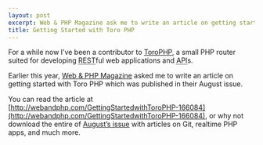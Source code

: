```yaml
---
layout: post
excerpt: Web & PHP Magazine ask me to write an article on getting started with ToroPHP.
title: Getting Started with Toro PHP
---
```

<p class="lead">For a while now I’ve been a contributor to <a href="http://toroweb.org/" rel="external">ToroPHP</a>, a small PHP router suited for developing <abbr title="Representational state transfer">REST</abbr>ful web applications and <abbr title="Application Programming Interface">API</abbr>s.</p>

Earlier this year, [Web & PHP Magazine](http://webandphp.com/) asked me to write an article on getting started with Toro PHP which was published in their August issue.

You can read the article at [http://webandphp.com/GettingStartedwithToroPHP-166084](http://webandphp.com/GettingStartedwithToroPHP-166084), or why not download the entire of [August’s issue](http://webandphp.com/system/files/wpm_2013_08.pdf) with articles on Git, realtime PHP apps, and much more.